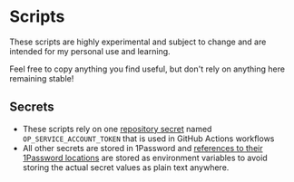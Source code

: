 # Scripts

These scripts are highly experimental and subject to change and are intended for my personal use and learning.

Feel free to copy anything you find useful, but don't rely on anything here remaining stable!

## Secrets

- These scripts rely on one [repository secret](https://docs.github.com/en/actions/security-for-github-actions/security-guides/using-secrets-in-github-actions#creating-secrets-for-a-repository) named `OP_SERVICE_ACCOUNT_TOKEN` that is used in GitHub Actions workflows
- All other secrets are stored in 1Password and [references to their 1Password locations](https://developer.1password.com/docs/cli/secret-reference-syntax/) are stored as environment variables to avoid storing the actual secret values as plain text anywhere.
